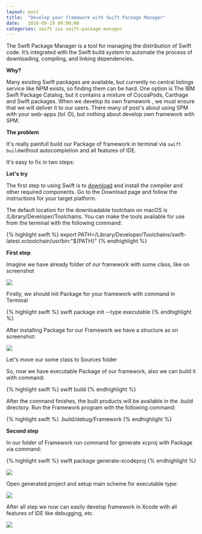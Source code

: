 ```yaml
---
layout: post
title:  "Develop your framework with Swift Package Manager"
date:   2016-09-19 00:00:00
categories: swift ios swift-package-manager
---
```


The Swift Package Manager is a tool for managing the distribution of Swift code. It’s integrated with the Swift build system to automate the process of downloading, compiling, and linking dependencies.

<b>Why?</b>

Many existing Swift packages are available, but currently no central listings service like NPM exists, so finding them can be hard. One option is The IBM Swift Package Catalog, but it contains a mixture of CocoaPods, Carthage and Swift packages. When we develop its own framework , we must ensure that we will deliver it to our users. There many of post's about using SPM with your web-apps (lol :D), but nothing about develop own framework with SPM. 

<b>The problem</b>

It's really painfull build our Package of framework in terminal via ```swift build```without autocompletion and all features of IDE. 

It's easy to fix in two steps:

<b>Let's try</b>

The first step to using Swift is to <a href="https://swift.org/download">download<a/> and install the compiler and other required components. Go to the Download page and follow the instructions for your target platform.

The default location for the downloadable toolchain on macOS is /Library/Developer/Toolchains. You can make the tools available for use from the terminal with the following command:

{% highlight swift %}
export PATH=/Library/Developer/Toolchains/swift-latest.xctoolchain/usr/bin:"${PATH}"
{% endhighlight %} 

<b>First step</b>

Imagine we have already folder of our framework with some class, like on screenshot

<img src="https://habrastorage.org/files/589/977/e11/589977e1114149768ba18f6cf368ba1b.png"/>

Firstly, we should init Package for your framework with command in Terminal

{% highlight swift %}
swift package init --type executable
{% endhighlight %}

After installing Package for our Framework we have a structure as on screenshot:

<img src="https://habrastorage.org/files/58e/c3d/efa/58ec3defa3ec48b697fbca65bff6d6e4.png"/>

Let's move our some class to Sources folder

So, now we have executable Package of our framework, also we can build it with command: 

{% highlight swift %}
swift build
{% endhighlight %}

After the command finishes, the built products will be available in the .build directory. Run the Framework program with the following command:

{% highlight swift %}
.build/debug/Framework
{% endhighlight %}

<b>Second step</b>

In our folder of Framework run command for generate xcproj with Package via command:

{% highlight swift %}
swift package generate-xcodeproj
{% endhighlight %}

<img src="https://habrastorage.org/files/89e/aa6/1db/89eaa61dbac04288b1ddc750ef75658e.png"/>

Open generated project and setup main scheme for executable type:

<img src="https://habrastorage.org/files/7c9/740/208/7c9740208d9d42abb7dfc5b97338a44f.png"/>

After all step we now can easily develop framework in Xcode with all features of IDE like debugging, etc.

<img src="https://habrastorage.org/files/ebb/afd/d59/ebbafdd596fc4a118765e9619a2b6e6d.png"/>
